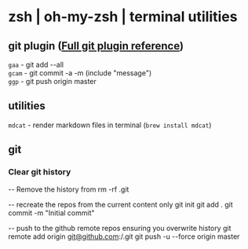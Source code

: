 # zsh  |  oh-my-zsh  |  terminal utilities

## git plugin ([Full git plugin reference](https://github.com/robbyrussell/oh-my-zsh/wiki/Plugin:git))  
`gaa` - git add --all  
`gcam` - git commit -a -m (include "message")  
`ggp` - git push origin master  

## utilities
`mdcat` - render markdown files in terminal (`brew install mdcat`)  

## git
### Clear git history
-- Remove the history from 
rm -rf .git

-- recreate the repos from the current content only
git init
git add .
git commit -m "Initial commit"

-- push to the github remote repos ensuring you overwrite history
git remote add origin git@github.com:<YOUR ACCOUNT>/<YOUR REPOS>.git
git push -u --force origin master


